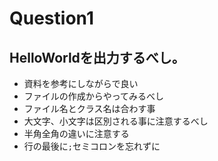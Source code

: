 # Question1

## HelloWorldを出力するべし。

* 資料を参考にしながらで良い
* ファイルの作成からやってみるべし
* ファイル名とクラス名は合わす事
* 大文字、小文字は区別される事に注意するべし
* 半角全角の違いに注意する
* 行の最後に`;`セミコロンを忘れずに
